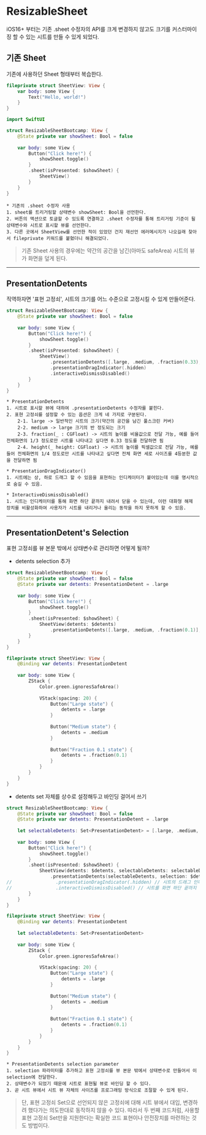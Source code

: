 #  ResizableSheet
iOS16+ 부터는 기존 .sheet 수정자의 API를 크게 변경하지 않고도 크기를 커스터마이징 할 수 있는 시트를 만들 수 있게 되었다.

## 기존 Sheet
기존에 사용하던 Sheet 형태부터 복습한다.

```Swift
fileprivate struct SheetView: View {
    var body: some View {
        Text("Hello, world!")
    }
}

import SwiftUI

struct ResizableSheetBootcamp: View {
    @State private var showSheet: Bool = false
    
    var body: some View {
        Button("Click here!") {
            showSheet.toggle()
        }
        .sheet(isPresented: $showSheet) {
            SheetView()
        }
    }
}
```

    * 기존의 .sheet 수정자 사용
    1. sheet를 트리거링할 상태변수 showSheet: Bool을 선언한다.
    2. 버튼의 액션으로 토글할 수 있도록 연결하고 .sheet 수정자를 통해 트리거링 기준이 될 상태변수와 시트로 표시할 뷰를 선언한다.
    3. 다른 곳에서 SheetView를 선언한 적이 있었던 건지 재선언 에러메시지가 나오길래 찾아서 fileprivate 키워드를 붙혔더니 해결되었다.
> 기존 Sheet 사용의 경우에는 약간의 공간을 남긴(아마도 safeArea) 시트의 뷰가 화면을 덮게 된다.

-------------------------

## PresentationDetents
직역하자면 '표현 고정쇠', 시트의 크기를 어느 수준으로 고정시킬 수 있게 만들어준다.

```Swift
struct ResizableSheetBootcamp: View {
    @State private var showSheet: Bool = false
    
    var body: some View {
        Button("Click here!") {
            showSheet.toggle()
        }
        .sheet(isPresented: $showSheet) {
            SheetView()
                .presentationDetents([.large, .medium, .fraction(0.33), .height(UIScreen.main.bounds.height / 4)])
                .presentationDragIndicator(.hidden)
                .interactiveDismissDisabled()
        }
    }
}
```

    * PresentationDetents
    1. 시트로 표시할 뷰에 대하여 .presentationDetents 수정자를 붙힌다.
    2. 표현 고정쇠를 설정할 수 있는 옵션은 크게 네 가지로 구분된다.
        2-1. large -> 일반적인 시트의 크기(약간의 공간을 남긴 풀스크린 커버)
        2-2. medium -> large 크기의 반 정도되는 크기
        2-3. fraction(_ : CGFloat) -> 시트의 높이를 비율값으로 전달 가능, 예를 들어 전체화면의 1/3 정도로만 시트를 나타내고 싶다면 0.33 정도를 전달하면 됨
        2-4. height(_ height: CGFloat) -> 시트의 높이를 픽셀값으로 전달 가능, 예를 들어 전체화면의 1/4 정도로만 시트를 나타내고 싶다면 전체 화면 세로 사이즈를 4등분한 값을 전달하면 됨
    
    * PresentationDragIndicator()
    1. 시트에는 상, 하로 드래그 할 수 있음을 표현하는 인디케이터가 붙어있는데 이를 명시적으로 숨길 수 있음.

    * InteractiveDismissDisabled()
    1. 시트는 인디케이터를 통해 화면 하단 끝까지 내려서 닫을 수 있는데, 이런 대화형 해제 장치를 비활성화하여 사용자가 시트를 내리거나 올리는 동작을 하지 못하게 할 수 있음.

-------------------------

## PresentationDetent's Selection
표현 고정쇠를 뷰 본문 밖에서 상태변수로 관리하면 어떻게 될까?

* detents selection 추가

```Swift
struct ResizableSheetBootcamp: View {
    @State private var showSheet: Bool = false
    @State private var detents: PresentationDetent = .large
    
    var body: some View {
        Button("Click here!") {
            showSheet.toggle()
        }
        .sheet(isPresented: $showSheet) {
            SheetView(detents: $detents)
                .presentationDetents([.large, .medium, .fraction(0.1)], selection: $detents)
        }
    }
}

fileprivate struct SheetView: View {
    @Binding var detents: PresentationDetent
    
    var body: some View {
        ZStack {
            Color.green.ignoresSafeArea()
            
            VStack(spacing: 20) {
                Button("Large state") {
                    detents = .large
                }
                
                Button("Medium state") {
                    detents = .medium
                }
                
                Button("Fraction 0.1 state") {
                    detents = .fraction(0.1)
                }
            }
        }
    }
}
```

* detents set 자체를 상수로 설정해두고 바인딩 걸어서 쓰기

```Swift
struct ResizableSheetBootcamp: View {
    @State private var showSheet: Bool = false
    @State private var detents: PresentationDetent = .large
    
    let selectableDetents: Set<PresentationDetent> = [.large, .medium, .fraction(0.1)]
    
    var body: some View {
        Button("Click here!") {
            showSheet.toggle()
        }
        .sheet(isPresented: $showSheet) {
            SheetView(detents: $detents, selectableDetents: selectableDetents)
                .presentationDetents(selectableDetents, selection: $detents)
//                .presentationDragIndicator(.hidden) // 시트의 드래그 인디케이터를 숨김
//                .interactiveDismissDisabled() // 시트를 화면 하단 끝까지 내려서 시트를 닫는 대화형 해제 장치를 비활성화
        }
    }
}

fileprivate struct SheetView: View {
    @Binding var detents: PresentationDetent
    
    let selectableDetents: Set<PresentationDetent>
    
    var body: some View {
        ZStack {
            Color.green.ignoresSafeArea()
            
            VStack(spacing: 20) {
                Button("Large state") {
                    detents = .large
                }
                
                Button("Medium state") {
                    detents = .medium
                }
                
                Button("Fraction 0.1 state") {
                    detents = .fraction(0.1)
                }
            }
        }
    }
}
```

    * PresentationDetents selection parameter
    1. selection 파라미터를 추가하고 표현 고정쇠를 뷰 본문 밖에서 상태변수로 만들어서 이 selection에 전달한다.
    2. 상태변수가 되었기 때문에 시트로 표현될 뷰로 바인딩 할 수 있다.
    3. 곧 시트 뷰에서 시트 뷰 자체의 사이즈를 프로그래밍 방식으로 조절할 수 있게 된다.
> 단, 표현 고정쇠 Set으로 선언되지 않은 고정쇠에 대해 시트 뷰에서 대입, 변경하려 했다가는 의도한대로 동작하지 않을 수 있다. 
> 따라서 두 번째 코드처럼, 사용할 표현 고정쇠 Set만을 지원한다는 확실한 코드 표현이나 안전장치를 마련하는 것도 방법이다.
